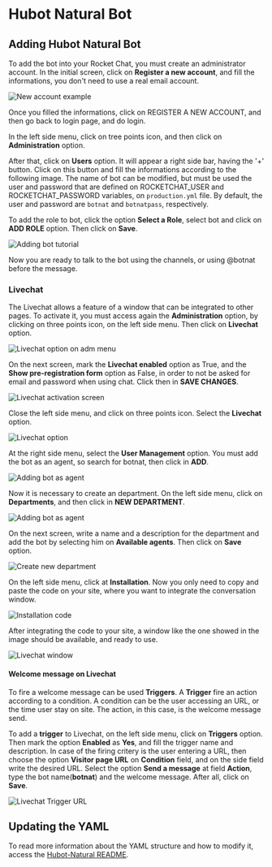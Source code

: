 # Hubot Natural Bot

## Adding Hubot Natural Bot

To add the bot into your Rocket Chat, you must create an administrator account. In the initial screen, click on **Register a new account**, and fill the informations, you don't need to use a real email account.

![New account example](https://gitlab.com/lappis-unb/projects/minc/rouanet-bot/wikis/images/new_account.png)

Once you filled the informations, click on REGISTER A NEW ACCOUNT, and then go back to login page, and do login.

In the left side menu, click on tree points icon, and then click on **Administration** option.

After that, click on **Users** option. It will appear a right side bar, having the '+' button. Click on this button and fill the informations according to the following image. The name of bot can be modified, but must be used the user and password that are defined on ROCKETCHAT_USER and ROCKETCHAT_PASSWORD variables, on `production.yml` file. By default, the user and password are `botnat` and `botnatpass`, respectively.

To add the role to bot, click the option **Select a Role**, select bot and click on **ADD ROLE** option. Then click on **Save**.

![Adding bot tutorial](https://gitlab.com/lappis-unb/projects/minc/rouanet-bot/wikis/images/adding_bot.png)

Now you are ready to talk to the bot using the channels, or using @botnat before the message.

### Livechat

The Livechat allows a feature of a window that can be integrated to other pages. To activate it, you must access again the **Administration** option, by clicking on three points icon, on the left side menu. Then click on **Livechat** option.

![Livechat option on adm menu](https://gitlab.com/lappis-unb/projects/minc/rouanet-bot/wikis/images/livechat_sidebar.png)

On the next screen, mark the **Livechat enabled** option as True, and the **Show pre-registration form** option as False, in order to not be asked for email and password when using chat. Click then in **SAVE CHANGES**.

![Livechat activation screen](https://gitlab.com/lappis-unb/projects/minc/rouanet-bot/wikis/images/active_livechat.png)

Close the left side menu, and click on three points icon. Select the **Livechat** option.

![Livechat option](https://gitlab.com/lappis-unb/projects/minc/rouanet-bot/wikis/images/livechat_option.png)

At the right side menu, select the **User Management** option. You must add the bot as an agent, so search for botnat, then click in **ADD**.

![Adding bot as agent](https://gitlab.com/lappis-unb/projects/minc/rouanet-bot/wikis/images/add_agent.png)

Now it is necessary to create an department. On the left side menu, click on **Departments**, and then click in **NEW DEPARTMENT**.

![Adding bot as agent](https://gitlab.com/lappis-unb/projects/minc/rouanet-bot/wikis/images/new_department.png)

On the next screen, write a name and a description for the department and add the bot by selecting him on **Available agents**. Then click on **Save** option.

![Create new department](https://gitlab.com/lappis-unb/projects/minc/rouanet-bot/wikis/images/add_agent_to_department.png)

On the left side menu, click at **Installation**. Now you only need to copy and paste the code on your site, where you want to integrate the conversation window.

![Installation code](https://gitlab.com/lappis-unb/projects/minc/rouanet-bot/wikis/images/installation.png)

After integrating the code to your site, a window like the one showed in the image should be available, and ready to use.

![Livechat window](https://gitlab.com/lappis-unb/projects/minc/rouanet-bot/wikis/images/livechat_en.png)

#### Welcome message on Livechat

To fire a welcome message can be used **Triggers**. A **Trigger** fire an action according to a condition. A condition can be the user accessing an URL, or the time user stay on site. The action, in this case, is the welcome message send.

To add a **trigger** to Livechat, on the left side menu, click on **Triggers** option. Then mark the option **Enabled** as **Yes**, and fill the trigger name and description. In case of the firing critery is the user entering a URL, then choose the option **Visitor page URL** on **Condition** field, and on the side field write the desired URL.
Select the option **Send a message** at field **Action**, type the bot name(**botnat**) and the welcome message. After all, click on **Save**.

![Livechat Trigger URL](https://gitlab.com/lappis-unb/projects/minc/rouanet-bot/wikis/images/trigger_url.png)

## Updating the YAML

To read more information about the YAML structure and how to modify it, access the [Hubot-Natural README](https://github.com/RocketChat/hubot-natural/blob/master/README.md).
